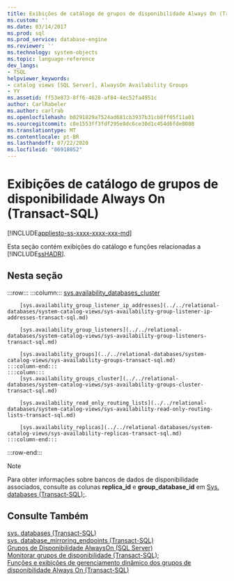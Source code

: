 ```yaml
---
title: Exibições de catálogo de grupos de disponibilidade Always On (Transact-SQL) | Microsoft Docs
ms.custom: ''
ms.date: 03/14/2017
ms.prod: sql
ms.prod_service: database-engine
ms.reviewer: ''
ms.technology: system-objects
ms.topic: language-reference
dev_langs:
- TSQL
helpviewer_keywords:
- catalog views [SQL Server], AlwaysOn Availability Groups
- YY
ms.assetid: ff53e873-8ff6-4628-af84-4ec52fa4951c
author: CarlRabeler
ms.author: carlrab
ms.openlocfilehash: b0291829a7524ad681cb3937b31cb8ff05f11a01
ms.sourcegitcommit: c8e1553ff3fdf295e8dc6ce30d1c454d6fde8088
ms.translationtype: MT
ms.contentlocale: pt-BR
ms.lasthandoff: 07/22/2020
ms.locfileid: "86918052"
---
```

# <a name="always-on-availability-groups-catalog-views-transact-sql"></a>Exibições de catálogo de grupos de disponibilidade Always On (Transact-SQL)
[!INCLUDE[appliesto-ss-xxxx-xxxx-xxx-md](../../includes/appliesto-ss-xxxx-xxxx-xxx-md.md)]

  Esta seção contém exibições do catálogo e funções relacionadas a [!INCLUDE[ssHADR](../../includes/sshadr-md.md)].  
  
## <a name="in-this-section"></a>Nesta seção  

:::row:::
    :::column:::
        [sys.availability_databases_cluster](../../relational-databases/system-catalog-views/sys-availability-databases-cluster-transact-sql.md)

        [sys.availability_group_listener_ip_addresses](../../relational-databases/system-catalog-views/sys-availability-group-listener-ip-addresses-transact-sql.md)

        [sys.availability_group_listeners](../../relational-databases/system-catalog-views/sys-availability-group-listeners-transact-sql.md)

        [sys.availability_groups](../../relational-databases/system-catalog-views/sys-availability-groups-transact-sql.md)
    :::column-end:::
    :::column:::
        [sys.availability_groups_cluster](../../relational-databases/system-catalog-views/sys-availability-groups-cluster-transact-sql.md)

        [sys.availability_read_only_routing_lists](../../relational-databases/system-catalog-views/sys-availability-read-only-routing-lists-transact-sql.md)

        [sys.availability_replicas](../../relational-databases/system-catalog-views/sys-availability-replicas-transact-sql.md)
    :::column-end:::
:::row-end:::
  
> [!NOTE]  
> Para obter informações sobre bancos de dados de disponibilidade associados, consulte as colunas **replica_id** e **group_database_id** em [Sys. databases (Transact-SQL);](../../relational-databases/system-catalog-views/sys-databases-transact-sql.md).  
  
## <a name="see-also"></a>Consulte Também  
 [sys. databases (Transact-SQL)](sys-databases-transact-sql.md)   
 [sys. database_mirroring_endpoints (Transact-SQL)](sys-database-mirroring-endpoints-transact-sql.md)   
 [Grupos de Disponibilidade AlwaysOn (SQL Server)](../../database-engine/availability-groups/windows/always-on-availability-groups-sql-server.md)   
 [Monitorar grupos de disponibilidade (Transact-SQL);](../../database-engine/availability-groups/windows/monitor-availability-groups-transact-sql.md)   
 [Funções e exibições de gerenciamento dinâmico dos grupos de disponibilidade Always On (Transact-SQL)](../system-dynamic-management-views/always-on-availability-groups-dynamic-management-views-functions.md)  
  
  
